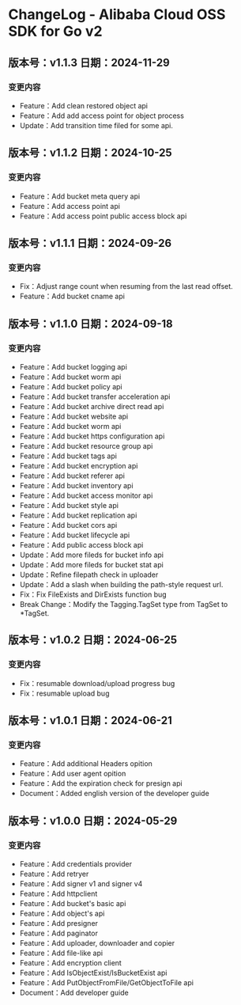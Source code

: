 # ChangeLog - Alibaba Cloud OSS SDK for Go v2

## 版本号：v1.1.3 日期：2024-11-29
### 变更内容
- Feature：Add clean restored object api
- Feature：Add add access point for object process
- Update：Add transition time filed for some api.
  
## 版本号：v1.1.2 日期：2024-10-25
### 变更内容
- Feature：Add bucket meta query api
- Feature：Add access point api
- Feature：Add access point public access block api
 
## 版本号：v1.1.1 日期：2024-09-26
### 变更内容
- Fix：Adjust range count when resuming from the last read offset.
- Feature：Add bucket cname api

## 版本号：v1.1.0 日期：2024-09-18
### 变更内容
- Feature：Add bucket logging api
- Feature：Add bucket worm api
- Feature：Add bucket policy api
- Feature：Add bucket transfer acceleration api
- Feature：Add bucket archive direct read api
- Feature：Add bucket website api
- Feature：Add bucket worm api
- Feature：Add bucket https configuration api
- Feature：Add bucket resource group api
- Feature：Add bucket tags api
- Feature：Add bucket encryption api
- Feature：Add bucket referer api
- Feature：Add bucket inventory api
- Feature：Add bucket access monitor api
- Feature：Add bucket style api
- Feature：Add bucket replication api
- Feature：Add bucket cors api
- Feature：Add bucket lifecycle api
- Feature：Add public access block api
- Update：Add more fileds for bucket info api
- Update：Add more fileds for bucket stat api
- Update：Refine filepath check in uploader
- Update：Add a slash when building the path-style request url.
- Fix：Fix FileExists and DirExists function bug
- Break Change：Modify the Tagging.TagSet type from TagSet to *TagSet. 

## 版本号：v1.0.2 日期：2024-06-25
### 变更内容
- Fix：resumable download/upload progress bug
- Fix：resumable upload bug
 
## 版本号：v1.0.1 日期：2024-06-21
### 变更内容
- Feature：Add additional Headers opition
- Feature：Add user agent opition
- Feature：Add the expiration check for presign api
- Document：Added english version of the developer guide
 
## 版本号：v1.0.0 日期：2024-05-29
### 变更内容
- Feature：Add credentials provider
- Feature：Add retryer
- Feature：Add signer v1 and signer v4
- Feature：Add httpclient
- Feature：Add bucket's basic api
- Feature：Add object's api
- Feature：Add presigner
- Feature：Add paginator
- Feature：Add uploader, downloader and copier
- Feature：Add file-like api
- Feature：Add encryption client
- Feature：Add IsObjectExist/IsBucketExist api
- Feature：Add PutObjectFromFile/GetObjectToFile api
- Document：Add developer guide